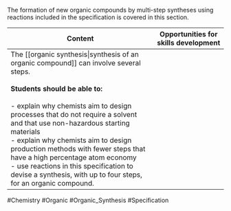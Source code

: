 The formation of new organic compounds by multi-step syntheses using reactions included in the specification is covered in this section.

| Content                                                                                                                                                                                                                                                                                                                                                                                                                                                                                              | Opportunities for skills development |
| ---------------------------------------------------------------------------------------------------------------------------------------------------------------------------------------------------------------------------------------------------------------------------------------------------------------------------------------------------------------------------------------------------------------------------------------------------------------------------------------------------- | ------------------------------------ |
| The [[organic synthesis\|synthesis of an organic compound]] can involve several steps.<br><br>**Students should be able to:**<br><br>- explain why chemists aim to design processes that do not require a solvent and that use non-hazardous starting materials<br>- explain why chemists aim to design production methods with fewer steps that have a high percentage atom economy<br>- use reactions in this specification to devise a synthesis, with up to four steps, for an organic compound. |                                      |

#Chemistry #Organic #Organic_Synthesis #Specification